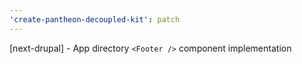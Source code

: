 ```yaml
---
'create-pantheon-decoupled-kit': patch
---
```


[next-drupal] - App directory `<Footer />` component implementation
